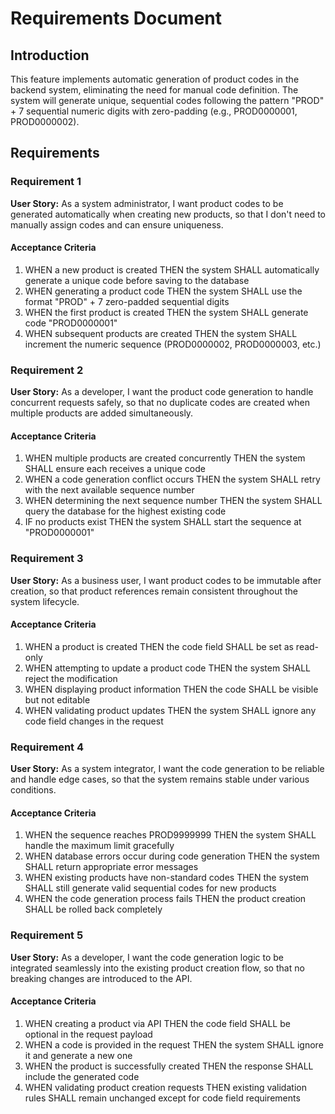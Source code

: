 # Requirements Document

## Introduction

This feature implements automatic generation of product codes in the backend system, eliminating the need for manual code definition. The system will generate unique, sequential codes following the pattern "PROD" + 7 sequential numeric digits with zero-padding (e.g., PROD0000001, PROD0000002).

## Requirements

### Requirement 1

**User Story:** As a system administrator, I want product codes to be generated automatically when creating new products, so that I don't need to manually assign codes and can ensure uniqueness.

#### Acceptance Criteria

1. WHEN a new product is created THEN the system SHALL automatically generate a unique code before saving to the database
2. WHEN generating a product code THEN the system SHALL use the format "PROD" + 7 zero-padded sequential digits
3. WHEN the first product is created THEN the system SHALL generate code "PROD0000001"
4. WHEN subsequent products are created THEN the system SHALL increment the numeric sequence (PROD0000002, PROD0000003, etc.)

### Requirement 2

**User Story:** As a developer, I want the product code generation to handle concurrent requests safely, so that no duplicate codes are created when multiple products are added simultaneously.

#### Acceptance Criteria

1. WHEN multiple products are created concurrently THEN the system SHALL ensure each receives a unique code
2. WHEN a code generation conflict occurs THEN the system SHALL retry with the next available sequence number
3. WHEN determining the next sequence number THEN the system SHALL query the database for the highest existing code
4. IF no products exist THEN the system SHALL start the sequence at "PROD0000001"

### Requirement 3

**User Story:** As a business user, I want product codes to be immutable after creation, so that product references remain consistent throughout the system lifecycle.

#### Acceptance Criteria

1. WHEN a product is created THEN the code field SHALL be set as read-only
2. WHEN attempting to update a product code THEN the system SHALL reject the modification
3. WHEN displaying product information THEN the code SHALL be visible but not editable
4. WHEN validating product updates THEN the system SHALL ignore any code field changes in the request

### Requirement 4

**User Story:** As a system integrator, I want the code generation to be reliable and handle edge cases, so that the system remains stable under various conditions.

#### Acceptance Criteria

1. WHEN the sequence reaches PROD9999999 THEN the system SHALL handle the maximum limit gracefully
2. WHEN database errors occur during code generation THEN the system SHALL return appropriate error messages
3. WHEN existing products have non-standard codes THEN the system SHALL still generate valid sequential codes for new products
4. WHEN the code generation process fails THEN the product creation SHALL be rolled back completely

### Requirement 5

**User Story:** As a developer, I want the code generation logic to be integrated seamlessly into the existing product creation flow, so that no breaking changes are introduced to the API.

#### Acceptance Criteria

1. WHEN creating a product via API THEN the code field SHALL be optional in the request payload
2. WHEN a code is provided in the request THEN the system SHALL ignore it and generate a new one
3. WHEN the product is successfully created THEN the response SHALL include the generated code
4. WHEN validating product creation requests THEN existing validation rules SHALL remain unchanged except for code field requirements